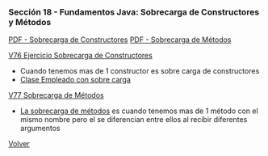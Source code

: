 ### Sección 18 - Fundamentos Java: Sobrecarga de Constructores y Métodos

[PDF - Sobrecarga de Constructores](Apuntes/15-01-SobrecargaConstructores-CFJ.pdf)
[PDF - Sobrecarga de Métodos](Apuntes/15-02-SobrecargaMetodos-CFJ.pdf)

[V76 Ejercicio Sobrecarga de Constructores](V76_Herencia_en_Java/src)
- Cuando tenemos mas de 1 constructor es sobre carga de constructores
- [Clase Empleado con sobre carga](V76_Herencia_en_Java/src/domain/Empleado.java)

[V77 Sobrecarga de Métodos]()
- [La sobrecarga de métodos]() es cuando tenemos mas de 1 método con el mismo
nombre pero el se diferencian entre ellos al recibir diferentes argumentos

[Volver](../)